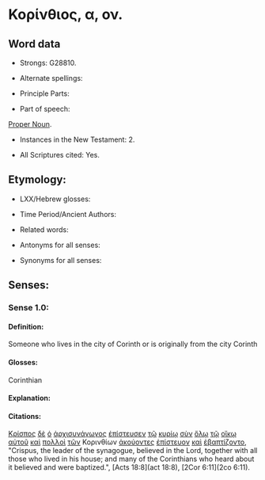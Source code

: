 # Κορίνθιος, α, ον.

<!-- Status: S2=Needs2ndReview -->
<!-- Lexica used for edits: BDAG, FFM, LN, BN, A-S -->

## Word data

* Strongs: G28810.


* Alternate spellings:

* Principle Parts: 

* Part of speech: 

[Proper Noun](http://ugg.readthedocs.io/en/latest/proper_noun.html).

* Instances in the New Testament: 2.

* All Scriptures cited: Yes.

## Etymology: 

* LXX/Hebrew glosses: 

* Time Period/Ancient Authors: 

* Related words: 

* Antonyms for all senses:

* Synonyms for all senses: 

## Senses:

### Sense 1.0:

#### Definition: 

Someone who lives in the city of Corinth or is originally from the city Corinth 

#### Glosses:

Corinthian

#### Explanation:

#### Citations:

[Κρίσπος](../G29210/01.md) [δὲ](../G11610/01.md) [ὁ](../G35880/01.md) [ἀρχισυνάγωγος](../G07520/01.md) [ἐπίστευσεν](../G41000/01.md) [τῷ](../G35880/01.md) [κυρίῳ](../G29620/01.md) [σὺν](../G48620/01.md) [ὅλῳ](../G36500/01.md) [τῷ](../G35880/01.md) [οἴκῳ](../G36240/01.md) [αὐτοῦ](../G08460/01.md) [καὶ](../G25320/01.md) [πολλοὶ](../G41830/01.md) [τῶν](../G35880/01.md) Κορινθίων [ἀκούοντες](../G01910/01.md) [ἐπίστευον](../G41000/01.md) [καὶ](../G25320/01.md) [ἐβαπτίζοντο](../G09070/01.md), 
"Crispus, the leader of the synagogue, believed in the Lord, together with all those who lived in his house; and many of the Corinthians who heard about it believed and were baptized.", 
[Acts 18:8](act 18:8),  [2Cor 6:11](2co 6:11).
